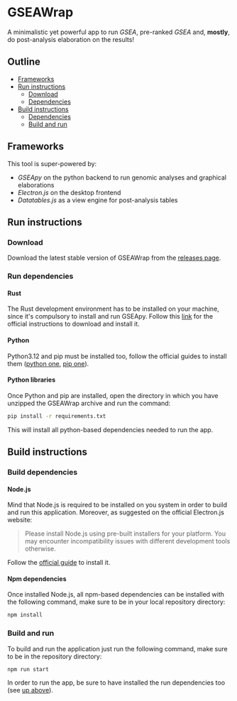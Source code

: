 # GSEAWrap

A minimalistic yet powerful app to run *GSEA*, pre-ranked *GSEA* and, **mostly**, do post-analysis elaboration on the results!

## Outline

- [Frameworks](#frameworks)
- [Run instructions](#run-instructions)
  - [Download](#download)
  - [Dependencies](#run-dependencies)
- [Build instructions](#build-instructions)
  - [Dependencies](#build-dependencies)
  - [Build and run](#build-and-run)

## Frameworks

This tool is super-powered by:

- *GSEApy* on the python backend to run genomic analyses and graphical elaborations
- *Electron.js* on the desktop frontend
- *Datatables.js* as a view engine for post-analysis tables

## Run instructions

### Download

Download the latest stable version of GSEAWrap from the [releases page](https://github.com/DEIB-GECO/GSEAWrap/releases).

### Run dependencies

#### Rust

The Rust development environment has to be installed on your machine, since it's compulsory to install and run GSEApy.
Follow this [link](https://www.rust-lang.org/tools/install) for the official instructions to download and install it.

#### Python

Python3.12 and pip must be installed too, follow the official guides to install them ([python one](https://www.python.org/downloads/), [pip one](https://pypi.org/project/pip/)).

#### Python libraries

Once Python and pip are installed, open the directory in which you have unzipped the GSEAWrap archive and run the command:

```bash
pip install -r requirements.txt
```

This will install all python-based dependencies needed to run the app.

## Build instructions

### Build dependencies

#### Node.js

Mind that Node.js is required to be installed on you system in order to build and run this application.
Moreover, as suggested on the official Electron.js website:
> Please install Node.js using pre-built installers for your platform. You may encounter incompatibility issues with different development tools otherwise.
>
Follow the [official guide](https://nodejs.org/en/download) to install it.

#### Npm dependencies

Once installed Node.js, all npm-based dependencies can be installed with the following command, make sure to be in your local repository directory:

```bash
npm install
```

### Build and run

To build and run the application just run the following command, make sure to be in the repository directory:

```bash
npm run start
```

In order to run the app, be sure to have installed the run dependencies too (see [up above](#run-dependencies)).
